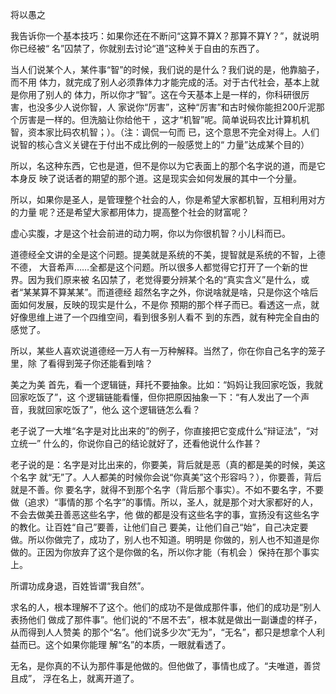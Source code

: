 将以愚之

我告诉你一个基本技巧：如果你还在不断问“这算不算X？那算不算Y？”，就说明你已经被“
名”囚禁了，你就别去讨论“道”这种关于自由的东西了。

当人们说某个人，某件事“智”的时候，我们说的是什么？我们说的是，他靠脑子，而不用
体力，就完成了别人必须靠体力才能完成的活。对于古代社会，基本上就是你用了别人的
体力，所以你才“智”。这在今天基本上是一样的，你科研很厉害，也没多少人说你智，人
家说你“厉害”，这种“厉害”和古时候你能担200斤泥那个厉害是一样的。但洗脑让你给他干
，这才“机智”呢。简单说码农比计算机机智，资本家比码农机智；）。（注：调侃一句而
已，这个意思不完全对得上。人们说智的核心含义关键在于付出不成比例的一般感觉上的“
力量”达成某个目的）

所以，名这种东西，它也是道，但不是你以为它表面上的那个名字说的道，而是它本身反
映了说话者的期望的那个道。这是现实会如何发展的其中一个分量。

所以，如果你是圣人，是管理整个社会的人，你是希望大家都机智，互相利用对方的力量
呢？还是希望大家都用体力，提高整个社会的财富呢？

虚心实腹，才是这个社会前进的动力啊，你以为你很机智？小儿科而已。

道德经全文讲的全是这个问题。提美就是系统的不美，提智就是系统的不智，上德不德，
大音希声……全都是这个问题。所以很多人都觉得它打开了一个新的世界。因为我们原来被
名囚禁了，老觉得要分辨某个名的“真实含义”是什么，或者“某某算不算某某”。而道德经
超然名字之外，你说啥就是啥，只是你这个啥后面如何发展，反映的现实是什么，不是你
预期的那个样子而已。看透这一点，就好像思维上进了一个四维空间，看到很多别人看不
到的东西，就有种完全自由的感觉了。

所以，某些人喜欢说道德经一万人有一万种解释。当然了，你在你自己名字的笼子里，除
了看得到笼子你还能看到啥？

美之为美
首先，看一个逻辑链，拜托不要抽象。比如：“妈妈让我回家吃饭，我就回家吃饭了”，这
个逻辑链能看懂，但你把原因抽象一下：“有人发出了一个声音，我就回家吃饭了”，他么
这个逻辑链怎么看？

老子说了一大堆“名字是对比出来的”的例子，你直接把它变成什么“辩证法”，“对立统一”
什么的，你说你自己的结论就好了，还看他说什么作甚？

老子说的是：名字是对比出来的，你要美，背后就是恶（真的都是美的时候，美这个名字
就“无”了。人人都美的时候你会说“你真美”这个形容吗？），你要善，背后就是不善。你
要名字，就得不到那个名字（背后那个事实）。不如不要名字，不要做（追求）“事情的那
个名字”的事情。所以，圣人，就是那个对大家都好的人，不会去做美丑善恶这些名字，他
做的都是没有这些名字的事，宣扬没有这些名字的教化。让百姓“自己”要善，让他们自己
要美，让他们自己“始”，自己决定要做。所以你做完了，成功了，别人也不知道。明明是
你做的，别人也不知道是你做的。正因为你放弃了这个是你做的名，所以你才能（有机会
）保持在那个事实上。

所谓功成身退，百姓皆谓“我自然”。

求名的人，根本理解不了这个。他们的成功不是做成那件事，他们的成功是“别人表扬他们
做成了那件事”。他们说的“不居不去”，根本就是做出一副谦虚的样子，从而得到人人赞美
的那个“名”。他们说多少次“无为”，“无名”，都只是想拿个人利益而已。这个如果你能理
解“名”的本质，一眼就看透了。

无名，是你真的不认为那件事是他做的。但他做了，事情也成了。“夫唯道，善贷且成”，
浮在名上，就离开道了。
